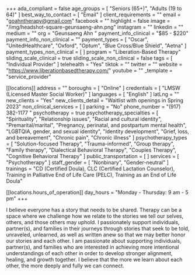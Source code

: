+++
ada_compliant = false
age_groups = [ "Seniors (65+)", "Adults (19 to 64)" ]
best_way_to_contact = [ "Email" ]
client_requirements = ""
email = "goahntherapy@gmail.com"
facebook = ""
highlight = false
image = "/img/headshot-square-geunsaeng-ahn.png"
instagram = ""
linkedin = ""
medium = ""
org = "Geunsaeng Ahn "
payment_info_clinical = "$85 - $220"
payment_info_non_clinical = ""
payment_types = [
  "Oscar",
  "UnitedHealthcare",
  "Oxford",
  "Optum",
  "Blue Cross/Blue Shield",
  "Aetna"
]
payment_types_non_clinical = [ ]
program = "Liberation-Based Therapy"
sliding_scale_clinical = true
sliding_scale_non_clinical = false
tags = [ "Individual Provider" ]
telehealth = "Yes"
tiktok = ""
twitter = ""
website = "https://www.liberationbasedtherapy.com/"
youtube = ""
_template = "service_provider"

[[locations]]
address = ""
boroughs = [ "Online" ]
credentials = [ "LMSW (Licensed Master Social Worker)" ]
languages = [ "English" ]
latLng = ""
new_clients = "Yes"
new_clients_detail = "Waitlist with openings in Spring 2023"
non_clinical_services = [ ]
parking = "No"
phone_number = "(917) 382-1177‬ "
psychotherapy = true
psychotherapy_specialties = [
  "Spirituality",
  "Relationship issues",
  "Racial and cultural identity",
  "Premarital/marital",
  "Pregnancy, perinatal, and postpartum mental health",
  "LGBTQIA, gender, and sexual identity",
  "Identity development",
  "Grief, loss, and bereavement",
  "Chronic pain",
  "Chronic illness"
]
psychotherapy_types = [
  "Solution-focused Therapy",
  "Trauma-informed",
  "Group therapy",
  "Family therapy",
  "Dialectical Behavioral Therapy",
  "Couples Therapy",
  "Cognitive Behavioral Therapy"
]
public_transportation = [ ]
services = [ "Psychotherapy" ]
staff_gender = [ "Nonbinary", "Gender-neutral" ]
trainings = "CD (Certified Doula), CLC (Certified Lactation Counselor), Training in Palliative End of Life Care (PELC), Training as an End of Life Doula"

  [[locations.hours_of_operation]]
  day_hours = "Monday - Thursday: 9 am - 5 pm"
+++

I believe everyone has a story that needs to be shared. Therapy can be a space where we challenge how we relate to the stories we tell our selves, others, and those others may uphold. I passionately support individuals, partner(s), and families in their journeys through stories that seek to be told, unraveled, unlearned, as well as written anew so that we may better honor our stories and each other. I am passionate about supporting individuals, partner(s), and families who are interested in achieving more intentional understandings of each other in order to develop stronger alignment, healing, and growth together. I believe that the more we learn about each other, the more deeply and fully we can connect.
